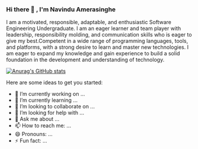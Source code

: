 ### Hi there 👋 , I'm Navindu Amerasinghe

I am a motivated, responsible, adaptable, and enthusiastic Software Engineering Undergraduate. I am an eager learner and team player with leadership, responsibility molding, and communication skills who is eager to give my best.Competent in a wide range of programming languages, tools, and platforms, with a strong desire to learn and master new technologies. I am eager to expand my knowledge and gain experience to build a solid foundation in the development and understanding of technology.

[![Anurag's GitHub stats](https://github-readme-stats.vercel.app/api?username=navinduamerasinghe)](https://github.com/anuraghazra/github-readme-stats)

Here are some ideas to get you started:

- 🔭 I’m currently working on ...
- 🌱 I’m currently learning ...
- 👯 I’m looking to collaborate on ...
- 🤔 I’m looking for help with ...
- 💬 Ask me about ...
- 📫 How to reach me: ...
- 😄 Pronouns: ...
- ⚡ Fun fact: ...
